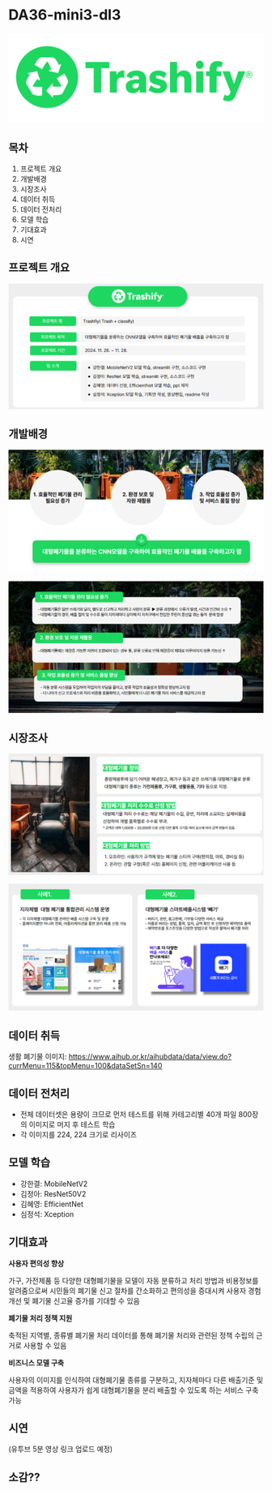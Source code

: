 # DA36-mini3-dl3

![대문 이미지](readme_img/Trashify.png)

## 목차
1. 프로젝트 개요
2. 개발배경
3. 시장조사
4. 데이터 취득
5. 데이터 전처리
6. 모델 학습
7. 기대효과
8. 시연 

## 프로젝트 개요

![프로젝트개요 이미지](readme_img/project_overview.png)

## 개발배경

![개발배경 이미지](readme_img/background1.png)

![개발배경 이미지](readme_img/background2.png)

## 시장조사

![시장조사 이미지](readme_img/market_research1.png)

![시장조사 이미지](readme_img/market_research2.png)


## 데이터 취득

생활 폐기물 이미지:
https://www.aihub.or.kr/aihubdata/data/view.do?currMenu=115&topMenu=100&dataSetSn=140

## 데이터 전처리

- 전체 데이터셋은 용량이 크므로 먼저 테스트를 위해 카테고리별 40개 파일 800장의 이미지로 머지 후 테스트 학습
- 각 이미지를 224, 224 크기로 리사이즈

## 모델 학습

- 강한결: MobileNetV2
- 김정아: ResNet50V2
- 김혜영: EfficientNet
- 심정석: Xception

## 기대효과

**사용자 편의성 향상**

가구, 가전제품 등 다양한 대형폐기물을 모델이 자동 분류하고 처리 방법과 비용정보를 알려줌으로써 시민들의 폐기물 신고 절차를 간소화하고 편의성을 증대시켜 사용자 경험 개선 및 폐기물 신고율 증가를 기대할 수 있음

**폐기물 처리 정책 지원**

축적된 지역별, 종류별 폐기물 처리 데이터를 통해 폐기물 처리와 관련된 정책 수립의 근거로 사용할 수 있음

**비즈니스 모델 구축**

사용자의 이미지를 인식하여 대형폐기물 종류를 구분하고, 지자체마다 다른 배출기준 및 금액을 적용하여 사용자가 쉽게 대형폐기물을 분리 배출할 수 있도록 하는 서비스 구축 가능

## 시연 

(유투브 5분 영상 링크 업로드 예정)


## 소감?? 
